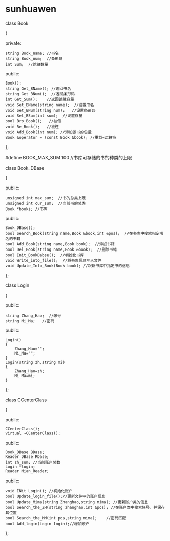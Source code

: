# sunhuawen

class Book

{

private:

	string Book_name; //书名
	string Book_num;  //条形码
	int Sum;  //馆藏数量
public:

	Book();
	string Get_BName(); //返回书名
	string Get_BNum();  //返回条形码
	int Get_Sum();    //返回馆藏容量
	void Set_BName(string name);  //设置书名
	void Set_BNum(string num);   //设置条形码
	void Set_BSum(int sum);  //设置存量
	bool Bro_Book();   //被借
	void Re_Book();   //被还
	void Add_Book(int num); //添加该书的总量
	Book &operator = (const Book &book); //重载=运算符
};

#define BOOK_MAX_SUM 100  //书库可存储的书的种类的上限

class Book_DBase

{

public:

	unsigned int max_sum;  //书的总类上限
	unsigned int cur_sum;  //当前书的总类
	Book *books; //书库
public:

	Book_DBase();
	bool Search_Book(string name,Book &book,int &pos);  //在书库中搜索指定书名的书籍
	bool Add_Book(string name,Book book);  //添加书籍
	bool Del_Book(string name,Book &book);  //删除书籍
	bool Init_BookDabse();  //初始化书库
	void Write_into_file();  //将书库信息写入文件
	void Update_Info_Book(Book book); //跟新书库中指定书的信息
};

class Login

{

public:

	string Zhang_Hao;  //帐号
	string Mi_Ma;   //密码
public:

	Login()
	{
		Zhang_Hao="";
		Mi_Ma="";
	}
	Login(string zh,string mi)
	{
		Zhang_Hao=zh;
		Mi_Ma=mi;
	}
};

class CCenterClass  

{

public:

	CCenterClass();
	virtual ~CCenterClass();
public:

	Book_DBase BDase;
	Reader_DBase RDase;
	int zh_sum; //当前账户总数
	Login *login;
	Reader Mian_Reader;
public:

	void INit_Login(); //初始化账户
	bool Update_login_file();//更新文件中的账户信息
	bool Update_Mima(string Zhanghao,string mima); //更新账户类的信息
	bool Search_the_ZH(string zhanghao,int &pos); //在账户类中搜索帐号，并保存其位置
	bool Search_the_MM(int pos,string mima);	//密码匹配
	bool Add_login(Login login);//增加账户
};

